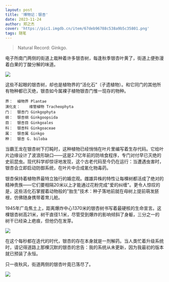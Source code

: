 ```yaml
---
layout: post
title: '博物记：银杏'
date: 2023-11-24
author: 郑之杰
cover: 'https://pic1.imgdb.cn/item/67deb96788c538a9b5c35801.png'
tags: 随笔
---
```


> Natural Record: Ginkgo.

电子所南门两侧的街道上栽种着许多银杏树，每逢秋季银杏叶黄了，街道上便弥漫着白果的丁酸分解的味道。

![](https://pic1.imgdb.cn/item/67deb96788c538a9b5c35801.png)

这些不起眼的银杏树，却也是植物界的“活化石”（孑遗植物）。和它同门的其他所有物种都已灭绝，银杏如今属裸子植物银杏门惟一现存的物种。

```
界：	植物界 Plantae
演化支：	维管植物 Tracheophyta
门：	银杏门 Ginkgophyta
纲：	银杏纲 Ginkgoopsida
目：	银杏目 Ginkgoales
科：	银杏科 Ginkgoaceae
属：	银杏属 Ginkgo
种：	银杏 G. biloba
```

当霸王龙在银杏树下打盹时，这种植物已经悄悄在叶片里编写着生存代码。它给叶片边缘设计了波浪形缺口——这是$2.7$亿年前的防啃食程序，专门对付早已灭绝的史前昆虫。现代科学却惊讶地发现，这个古老代码至今仍在运行：当遭遇虫害时，银杏会立即启动防御系统，在叶片中合成氰化物毒药。

银杏保持着植物界最特立独行的婚恋观。雌雄异株的特性让每棵树都活成了绝对的精神贵族——它们要相隔$20$米以上才能通过花粉完成"爱的纠缠"。更令人惊叹的是，这些活化石掌握着动物般的"胎生"技术：种子落地前就在母树上提前萌发胚根，仿佛随身携带着育儿舱。

$1945$年广岛焦土上，距离爆炸中心$1370$米的银杏树书写着最硬核的生命宣言。这棵银杏树高$21$米，树干直径$1.1$米，尽管受到爆炸的影响倾斜了身躯，三分之一的树干已经染上疤痕，但他仍在发芽。

![](https://pic1.imgdb.cn/item/67dbfef988c538a9b5c20bae.png)

在这个每秒都在迭代的时代，银杏的存在本身就是一剂解药。当人类忙着升级系统时，请记得道路上那棵沉默的银杏的忠告：我的系统从未更新，因为我最初的版本就已预装了永恒。

只一夜秋风，街道两侧的银杏叶竟已落尽了。

![](https://pic1.imgdb.cn/item/67deb87b88c538a9b5c357db.png)
